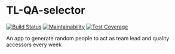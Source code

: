 # TL-QA-selector
[![Build Status](https://travis-ci.org/Fiyiin/TL-QA-selector.svg?branch=develop)](https://travis-ci.org/Fiyiin/TL-QA-selector) [![Maintainability](https://api.codeclimate.com/v1/badges/83926a26ca1235ccbe81/maintainability)](https://codeclimate.com/github/Fiyiin/TL-QA-selector/maintainability) [![Test Coverage](https://api.codeclimate.com/v1/badges/83926a26ca1235ccbe81/test_coverage)](https://codeclimate.com/github/Fiyiin/TL-QA-selector/test_coverage)

An app to generate random people to act as team lead and quality accessors every week
